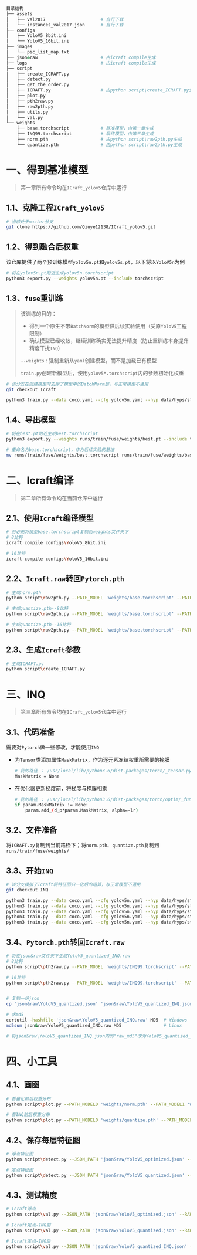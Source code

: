 ```bash
目录结构
├── assets
│   ├── val2017                     # 自行下载
│   └── instances_val2017.json      # 自行下载
├── configs
│   ├── YoloV5_8bit.ini
│   └── YoloV5_16bit.ini
├── images
│   └── pic_list_map.txt
├── json&raw                        # 由icraft compile生成
├── logs                            # 由icraft compile生成
├── script
│   ├── create_ICRAFT.py
│   ├── detect.py
│   ├── get_the_order.py
│   ├── ICRAFT.py                   # 由python script\create_ICRAFT.py生成
│   ├── plot.py
│   ├── pth2raw.py
│   ├── raw2pth.py
│   ├── utils.py
│   └── val.py
└── weights
    ├── base.torchscript            # 基准模型，由第一章生成
    ├── INQ99.torchscript           # 最终模型，由第三章生成
    ├── norm.pth                    # 由python script\raw2pth.py生成
    └── quantize.pth                # 由python script\raw2pth.py生成
```

# 一、得到基准模型

> 第一章所有命令均在`ICraft_yolov5`仓库中运行

## 1.1、克隆工程`ICraft_yolov5`

```bash
# 当前处于master分支
git clone https://github.com/Qiuye12138/ICraft_yolov5.git
```

## 1.2、得到融合后权重

该仓库提供了两个预训练模型`yolov5n.pt`和`yolov5s.pt`，以下将以`YoloV5n`为例

```bash
# 将在yolov5n.pt附近生成yolov5n.torchscript
python3 export.py --weights yolov5n.pt --include torchscript
```

## 1.3、`fuse`重训练

> 该训练的目的：
>
> - 得到一个原生不带`BatchNorm`的模型供后续实验使用（受原`YoloV5`工程限制）
> - 确认模型已经收敛，继续训练确实无法提升精度（防止重训练本身提升精度干扰`INQ`）
>
> `--weights` : 强制重新从`yaml`创建模型，而不是加载已有模型
>
> `train.py`创建新模型后，使用`yolov5*.torchscript`内的参数初始化权重

```bash
# 该分支在创建模型时去除了模型中的BatchNorm层，与正常模型不通用
git checkout Icraft

python3 train.py --data coco.yaml --cfg yolov5n.yaml --hyp data/hyps/stable_hyp.yaml --weights '' --preweight yolov5n.torchscript --batch-size 128 --name fuse --patience 10
```

## 1.4、导出模型

```bash
# 将在best.pt附近生成best.torchscript
python3 export.py --weights runs/train/fuse/weights/best.pt --include torchscript

# 重命名为base.torchscript，作为后续实验的基准
mv runs/train/fuse/weights/best.torchscript runs/train/fuse/weights/base.torchscript
```



# 二、Icraft编译

> 第二章所有命令均在当前仓库中运行

## 2.1、使用`Icraft`编译模型

```bash
# 务必先将模型base.torchscript复制到weights文件夹下
# 8比特
icraft compile configs\YoloV5_8bit.ini

# 16比特
icraft compile configs\YoloV5_16bit.ini
```


## 2.2、`Icraft.raw`转回`Pytorch.pth`

```bash
# 生成norm.pth
python script\raw2pth.py --PATH_MODEL 'weights/base.torchscript' --PATH_RAW 'json&raw/YoloV5_normed.raw' --PATH_CSV 'logs/quantizer/BUYI/YoloV5/YoloV5_raws.csv' --bit 32

# 生成quantize.pth--8比特
python script\raw2pth.py --PATH_MODEL 'weights/base.torchscript' --PATH_RAW 'json&raw/YoloV5_quantized.raw' --PATH_CSV 'logs/quantizer/BUYI/YoloV5/YoloV5_raws.csv' --bit 8

# 生成quantize.pth--16比特
python script\raw2pth.py --PATH_MODEL 'weights/base.torchscript' --PATH_RAW 'json&raw/YoloV5_quantized.raw' --PATH_CSV 'logs/quantizer/BUYI/YoloV5/YoloV5_raws.csv' --bit 16
```

## 2.3、生成`Icraft`参数

```bash
# 生成ICRAFT.py
python script\create_ICRAFT.py
```



# 三、INQ

> 第三章所有命令均在`ICraft_yolov5`仓库中运行

## 3.1、代码准备

需要对`Pytorch`做一些修改，才能使用`INQ`

- 为`Tensor`类添加属性`MaskMatrix`，作为逐元素冻结权重所需要的掩膜

  ```bash
  # 我的路径 ： /usr/local/lib/python3.6/dist-packages/torch/_tensor.py
  MaskMatrix = None
  ```

- 在优化器更新梯度前，将梯度与掩膜相乘

  ```bash
  # 我的路径 ： /usr/local/lib/python3.6/dist-packages/torch/optim/_functional.py
  if param.MaskMatrix != None:
      param.add_(d_p*param.MaskMatrix, alpha=-lr)
  ```

## 3.2、文件准备

将`ICRAFT.py`复制到当前路径下；将`norm.pth`、`quantize.pth`复制到`runs/train/fuse/weights/`

## 3.3、开始`INQ`

```bash
# 该分支模拟了Icraft将特征图归一化后的运算，与正常模型不通用
git checkout INQ

python3 train.py --data coco.yaml --cfg yolov5n.yaml --hyp data/hyps/stable_hyp.yaml --weights '' --preweight runs/train/fuse/weights/quantize.pth --batch-size 128 --name INQ50  --patience 10 --ratio 0.5
python3 train.py --data coco.yaml --cfg yolov5n.yaml --hyp data/hyps/stable_hyp.yaml --weights '' --preweight runs/train/INQ50/weights/best.pt     --batch-size 128 --name INQ75  --patience 10 --ratio 0.75
python3 train.py --data coco.yaml --cfg yolov5n.yaml --hyp data/hyps/stable_hyp.yaml --weights '' --preweight runs/train/INQ75/weights/best.pt     --batch-size 128 --name INQ875 --patience 10 --ratio 0.875
python3 train.py --data coco.yaml --cfg yolov5n.yaml --hyp data/hyps/stable_hyp.yaml --weights '' --preweight runs/train/INQ875/weights/best.pt    --batch-size 128 --name INQ95  --patience 10 --ratio 0.75
python3 train.py --data coco.yaml --cfg yolov5n.yaml --hyp data/hyps/stable_hyp.yaml --weights '' --preweight runs/train/INQ95/weights/best.pt     --batch-size 128 --name INQ99  --patience 10 --ratio 0.99
```

## 3.4、`Pytorch.pth`转回`Icraft.raw`

```bash
# 将在json&raw文件夹下生成YoloV5_quantized_INQ.raw
# 8比特
python script\pth2raw.py --PATH_MODEL 'weights/INQ99.torchscript' --PATH_QUANT 'json&raw/YoloV5_quantized.raw' --PATH_CSV 'logs/quantizer/BUYI/YoloV5/YoloV5_raws.csv'  --bit 8

# 16比特
python script\pth2raw.py --PATH_MODEL 'weights/INQ99.torchscript' --PATH_QUANT 'json&raw/YoloV5_quantized.raw' --PATH_CSV 'logs/quantizer/BUYI/YoloV5/YoloV5_raws.csv'  --bit 16


# 复制一份json
cp 'json&raw\YoloV5_quantized.json' 'json&raw\YoloV5_quantized_INQ.json'

# 求md5
certutil -hashfile 'json&raw\YoloV5_quantized_INQ.raw' MD5  # Windows
md5sum json&raw/YoloV5_quantized_INQ.raw MD5                # Linux

# 将json&raw\YoloV5_quantized_INQ.json内的"raw_md5"改为YoloV5_quantized_INQ.raw的md5值
```



# 四、小工具

## 4.1、画图

```bash
# 看量化前后权重分布
python script\plot.py --PATH_MODEL0 'weights/norm.pth' --PATH_MODEL1 'weights/quantize.pth'

# 看INQ前后权重分布
python script\plot.py --PATH_MODEL0 'weights/quantize.pth' --PATH_MODEL1 'weights/INQ99.torchscript' --ratio 0.5
```

## 4.2、保存每层特征图

```bash
# 浮点特征图
python script\detect.py --JSON_PATH 'json&raw/YoloV5_optimized.json' --RAW_PATH 'json&raw/YoloV5_optimized.raw'

# 定点特征图
python script\detect.py --JSON_PATH 'json&raw/YoloV5_quantized.json' --RAW_PATH 'json&raw/YoloV5_quantized.raw' --QUANT
```

## 4.3、测试精度

```bash
# Icraft浮点
python script\val.py --JSON_PATH 'json&raw/YoloV5_optimized.json' --RAW_PATH 'json&raw/YoloV5_optimized.raw'

# Icraft定点-INQ前
python script\val.py --JSON_PATH 'json&raw/YoloV5_quantized.json' --RAW_PATH 'json&raw/YoloV5_quantized.raw' --QUANT

# Icraft定点-INQ后
python script\val.py --JSON_PATH 'json&raw/YoloV5_quantized_INQ.json' --RAW_PATH 'json&raw/YoloV5_quantized_INQ.raw' --QUANT
```
